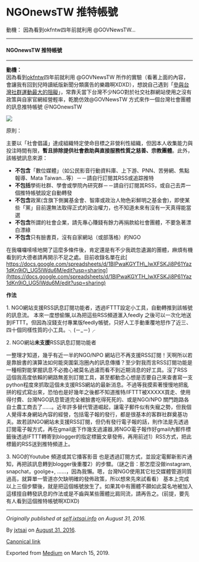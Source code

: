 NGOnewsTW 推特帳號
==============

動機： 因為看到okfntw四年前就利用 @GOVNewsTW…

* * *

#### NGOnewsTW 推特帳號

* * *

**動機：**  
 因為看到[okfntw](https://okfn.tw/)四年前就利用 @GOVNewsTW 所作的實驗（看著上面的內容，會讓我有回到兒時讀紙版新聞分類廣告的樂趣啊XDXD），想說自己遇到「[參與台灣社群運動最大的阻礙](http://jedi.org/blog/archives/006131.html)」，常靠夭當下台灣不少NGO對於社交社群網站使用之沒有政策與自家官網經營輕率，乾脆仿效@GOVNewsTW 方式來作一個台灣社會團體的訊息推特帳號 ＠NGOnewsTW

![](https://cdn-images-1.medium.com/max/800/0*Gg1fi5t4RPCTrMr3.png)

原則：

主要以「社會倡議」達成組織特定使命目標之非營利性組織，但因本人收集能力與投注時間有限，**暫且排除提供社會救助與直接服務性質之慈善、宗教團體**。此外，該帳號訊息來源：

*   **不包含**「數位媒體」（如公民影音行動資料庫、上下游、PNN、苦勞網、焦點報導、Mata Taiwan…等）－－請自行訂閱其RSS或追踪推特
*   **不包括**學術社群、學會或學院內研究群－－請自行訂閱其RSS，或自己去弄一個推特帳號設定自動轉發
*   **不包含**政黨(含旗下側翼基金會、智庫或政治人物色彩鮮明之基金會)，即使某些「黨」目前還無法取得正式的政治權力，也不知道未來有沒有一天真得能當選
*   **不包含**所謂的社會企業，請先專心賺錢有餘力再捐款給社會團體，不要急著漂白漂綠
*   **不包含**只有臉書頁，沒有自家網站（或部落格）的NGO

在我囉囉嗦嗦地開了這麼多條件後，肯定還是有不少我疏忽遺漏的團體，麻煩有機看到的大德者請再開示不足之處。目前收錄名單在此[  
 https://docs.google.com/spreadsheets/d/1BIPwaKGYTH\_lwXFSKJi8P61Yaz1dKn9iO\_UG5IWdu6M/edit?usp=sharing](https://docs.google.com/spreadsheets/d/1BIPwaKGYTH_lwXFSKJi8P61Yaz1dKn9iO_UG5IWdu6M/edit?usp=sharing)

**作法**

1\. NGO網站支援RSS訊息訂閱功能者，透過IFTTT設定小工具，自動轉推到該帳號的訊息流。 本來一度想偷懶,以為把這些RSS頻道滙入feedly 之後可以一次化地送到IFTTT。但因為沒錢支付專業版feedly帳號，只好人工手動重覆地怒作了近三、四十個同樣性質的小工具。╮(－\_－)╭

2\. NGO網站**未支援**RSS訊息訂閱功能者

一整理才知道，幾乎有近一半的NGO/NPO 網站已不再支援RSS訂閱！天啊所以若是靠臉書的演算法如何能突圍氣泡圈內的訊息傳播？至少對我而言RSS訂閱功能是一種相對能掌握訊息不必擔心被莫名過濾而看不到近期消息的好工具。沒了RSS 這個我高度依賴的網路無差別訂閱工具，甚至都動念心想是否要自己來查書寫一支python程度來抓取這個未支援RSS網站的最新消息。不過等我摸索著慢慢地把亂拼的程式寫出來，恐怕也是好幾年之後都不知道推特/IFTTT被XXXXX買走、使用得付費、台灣NGO訊息管道完全被臉書吃得死死的、或是NGO/NPO 關門跑路各自士農工商去了……。近年許多替代管道崛起，讓電子郵件似有失寵之勢，但我個人覺得本身網站內容的經營，包括電子報的發行，都是很基本的客群社群奠基功夫。故若該NGO網站未支援RSS訂閱，但仍有發行電子報的話，則作法是先透過訂閱電子報方式，再在gmail底下作幾支過濾器,將NGO電子報作好gmail內郵件標籤後透過IFTTT轉寄到blogger的指定標籤文章發佈，再用前述1）RSS方式，把此標籤的RSS送到推特頻道上。

3\. NGO的Youtube 頻道或其它播客影音 也是透過訂閱方式，並設定電郵新影片通知，再把該訊息轉到blogger後重覆2）的步驟。（謎之音：那怎麼沒做instagram, snapchat，goolge+, ……，因為我懶。嗯，台灣NGO使用其它社交媒體管道同質過高，就算單一管道亦欠缺明確的發佈政策，所以想來先來試看看） 基本上完成以上三個步驟後，就是把這個帳號放生了。如果其中有團體不願如此莫名地被加入這樣擅自轉發訊息的作法或是不齒與某些團體比肩同流，請再告之。(前提，要先有人看到這個推特帳號啊XDXD)

* * *

_Originally published at_ [_self.jxtsai.info_](http://self.jxtsai.info/2016/08/ngonewstw.html) _on August 31, 2016._

By [jxtsai](https://medium.com/@jxtsai) on [August 31, 2016](https://medium.com/p/96a4a371604e).

[Canonical link](https://medium.com/@jxtsai/ngonewstw-%E6%8E%A8%E7%89%B9%E5%B8%B3%E8%99%9F-96a4a371604e)

Exported from [Medium](https://medium.com) on March 15, 2019.